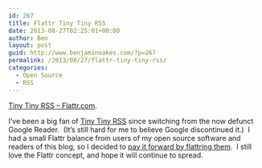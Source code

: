 ```yaml
---
id: 267
title: Flattr Tiny Tiny RSS
date: 2013-08-27T02:25:01+00:00
author: Ben
layout: post
guid: http://www.benjaminoakes.com/?p=267
permalink: /2013/08/27/flattr-tiny-tiny-rss/
categories:
  - Open Source
  - RSS
---
```

[Tiny Tiny RSS &#8211; Flattr.com](https://flattr.com/thing/1184376/Tiny-Tiny-RSS).

I&#8217;ve been a big fan of [Tiny Tiny RSS](http://tt-rss.org/) since switching from the now defunct Google Reader.  (It&#8217;s still hard for me to believe Google discontinued it.)  I had a small Flattr balance from users of my open source software and readers of this blog, so I decided to [pay it forward by flattring them](https://flattr.com/profile/benjaminoakes).  I still love the Flattr concept, and hope it will continue to spread.

&nbsp;